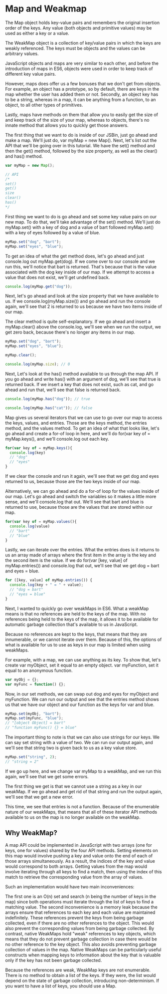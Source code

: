 # Map and Weakmap

The Map object holds key-value pairs and remembers the original insertion order of the keys. Any value (both objects and primitive values) may be used as either a key or a value.

The WeakMap object is a collection of key/value pairs in which the keys are weakly referenced. The keys must be objects and the values can be arbitrary values.

JavaScript objects and maps are very similar to each other, and before the introduction of maps in ES6, objects were used in order to keep track of different key value pairs.

However, maps does offer us a few bonuses that we don't get from objects. For example, an object has a prototype, so by default, there are keys in the map whether the user has added them or not. Secondly, an object key has to be a string, whereas in a map, it can be anything from a function, to an object, to all other types of primitives.

Lastly, maps have methods on them that allow you to easily get the size of and keep track of the size of your map, whereas to objects, there's no innate method that allows you to quickly get those answers.

The first thing that we want to do is inside of our JSBin, just go ahead and make a map. We'll just do, var myMap = new Map(). Next, let's list out the API that we'll be going over in this tutorial. We have the set() method and then the get() method, followed by the size property, as well as the clear() and has() method.

```javascript
var myMap = new Map();

// API
/*
set()
get()
size
clear()
has()
*/
```

First thing we want to do is go ahead and set some key value pairs on our new map. To do that, we'll take advantage of the set() method. We'll just do myMap.set() with a key of dog and a value of bart followed myMap.set() with a key of eyes followed by a value of blue.

```javascript
myMap.set("dog", "bart");
myMap.set("eyes", "blue");
```

To get an idea of what the get method does, let's go ahead and just console.log out myMap.get(dog). If we come over to our console and we run this, we'll notice that bart is returned. That's because that is the value associated with the dog key inside of our map. If we attempt to access a value that does not exist, we'll get undefined back.

```javascript
console.log(myMap.get("dog"));
```

Next, let's go ahead and look at the size property that we have available to us. If we console.log(myMap.size()) and go ahead and run the console again, we'll see that 2 is returned to us because we have two items inside of our map.

The clear method is quite self-explanatory. If we go ahead and insert a myMap.clear() above the console.log, we'll see when we run the output, we get zero back, because there's no longer any items in our map.

```javascript
myMap.set("dog", "bart");
myMap.set("eyes", "blue");

myMap.clear();

console.log(myMap.size); // 0
```

Next, Let's look at the has() method available to us through the map API. If you go ahead and write has() with an argument of dog, we'll see that true is returned back. If we insert a key that does not exist, such as cat, and go ahead and run that, we'll see that false is returned back.

```javascript
console.log(myMap.has("dog")); // true

console.log(myMap.has("cat")); // false
```

Map gives us several iterators that we can use to go over our map to access the keys, values, and entries. Those are the keys method, the entries method, and the values method. To get an idea of what that looks like, let's go ahead and create a for-of loop in here, and we'll do for(var key of = myMap.keys(), and we'll console.log out each key.

```javascript
for(var key of = myMap.keys(){
  console.log(key)
  // "dog"
  // "eyes"
}
```

If we clear the console and run it again, we'll see that we get dog and eyes returned to us, because those are the two keys inside of our map.

Alternatively, we can go ahead and do a for-of loop for the values inside of our map. Let's go ahead and switch the variables so it makes a little more sense, and we'll console.log that out. We'll see that bart and blue is returned to use, because those are the values that are stored within our map.

```javascript
for(var key of = myMap.values(){
  console.log(value)
  // "bart"
  // "blue"
}
```

Lastly, we can iterate over the entries. What the entries does is it returns to us an array made of arrays where the first item in the array is the key and the second item is the value. If we do for(var [key, value] of myMap.entries()) and console.log that out, we'll see that we get dog = bart and eyes = blue.

```javascript
for ([key, value] of myMap.entries()) {
  console.log(key + " = " + value);
  // "dog = bart"
  // "eyes = blue"
}
```

Next, I wanted to quickly go over weakMaps in ES6. What a weakMap means is that no references are held to the keys of the map. With no references being held to the keys of the map, it allows it to be available for automatic garbage collection that's available to us in JavaScript.

Because no references are kept to the keys, that means that they are innumerable, or we cannot iterate over them. Because of this, the options of what is available for us to use as keys in our map is limited when using weakMaps.

For example, with a map, we can use anything as its key. To show that, let's create var myObject, set it equal to an empty object. var myFunction, set it equal to an anonymous function.

```javascript
var myObj = {};
var myFunc = function() {};
```

Now, in our set methods, we can swap out dog and eyes for myObject and myFunction. We can run our output and see that the entries method shows us that we have our object and our function as the keys for var and blue.

```javascript
myMap.set(myObj, "bart");
myMap.set(myFunc, "blue");
// "[object Object] = bart"
// "function myFunc() {} = blue"
```

The important thing to note is that we can also use strings for our keys. We can say set string with a value of two. We can run our output again, and we'll see that string two is given back to us as a key value store.

```javascript
myMap.set("string", 2);
// "string = 2"
```

If we go up here, and we change var myMap to a weakMap, and we run this again, we'll see that we get some errors.

The first thing we get is that we cannot use a string as a key in our weakMap. If we go ahead and get rid of that string and run the output again, we'll see that we get a new error.

This time, we see that entries is not a function. Because of the enumerable nature of our weakMaps, that means that all of these iterator API methods available to us on the map is no longer available on the weakMap.

## Why WeakMap?

A map API could be implemented in JavaScript with two arrays (one for keys, one for values) shared by the four API methods. Setting elements on this map would involve pushing a key and value onto the end of each of those arrays simultaneously. As a result, the indices of the key and value would correspond to both arrays. Getting values from the map would involve iterating through all keys to find a match, then using the index of this match to retrieve the corresponding value from the array of values.

Such an implementation would have two main inconveniences:

The first one is an O(n) set and search (n being the number of keys in the map) since both operations must iterate through the list of keys to find a matching value.
The second inconvenience is a memory leak because the arrays ensure that references to each key and each value are maintained indefinitely. These references prevent the keys from being garbage collected, even if there are no other references to the object. This would also prevent the corresponding values from being garbage collected.
By contrast, native WeakMaps hold "weak" references to key objects, which means that they do not prevent garbage collection in case there would be no other reference to the key object. This also avoids preventing garbage collection of values in the map. Native WeakMaps can be particularly useful constructs when mapping keys to information about the key that is valuable only if the key has not been garbage collected.

Because the references are weak, WeakMap keys are not enumerable. There is no method to obtain a list of the keys. If they were, the list would depend on the state of garbage collection, introducing non-determinism. If you want to have a list of keys, you should use a Map.
